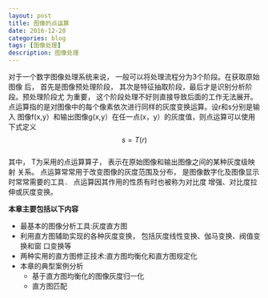 ```yaml
---
layout: post
title: 图像的点运算
date: 2016-12-20
categories: blog
tags: [图像处理]
description: 图像处理
---
```


对于一个数字图像处理系统来说， 一般可以将处理流程分为3个阶段。在获取原始图像
后， 首先是图像预处理阶段， 其次是特征抽取阶段，最后才是识别分析阶段。预处理阶段尤
为重要， 这个阶段处理不好则直接导致后面的工作无法展开。        
点运算指的是对图像中的每个像素依次进行同样的灰度变换运算。设r和s分别是输入
图像f(x,y）和输出图像g(x,y）在任一点(x，y）的灰度值，则点运算可以使用下式定义    
$$s=T(r)$$          
其中， T为采用的点运算算子， 表示在原始图像和输出图像之间的某种灰度级映射
关系。
点运算常常用于改变图像的灰度范围及分布， 是图像数字化及图像显示时常常需要的工具． 点运算因其作用的性质有时也被称为对比度 增强、对比度拉伸或灰度变换。     

**本章主要包括以下内容**       

- 最基本的图像分析工具:灰度直方图
- 利用直方图辅助实现的各种灰度变换， 包括灰度线性变换、伽马变换、阀值变换和窗
口变换等
- 两种实用的直方图修正技术:直方图均衡化和直方图规定化
- 本章的典型案例分析
	+ 基于直方图均衡化的图像灰度归一化
	+ 直方图匹配

